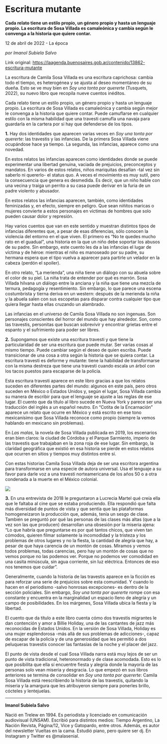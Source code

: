 # Escritura mutante

**Cada relato tiene un estilo propio, un género propio y hasta un lenguaje propio. La escritura de Sosa Villada es camaleónica y cambia según le convenga a la historia que quiere contar.**

12 de abril de 2022 - La época

_por Imanol Subiela Salvo_

Link original: https://laagenda.buenosaires.gob.ar/contenido/13862-escritura-mutante



La escritura de Camila Sosa Villada es una escritura caprichosa: cambia todo el tiempo, es heterogénea y se ajusta al deseo momentáneo de su dueña. Esto se ve muy bien en *Soy una tonta por quererte* (Tusquets, 2022), su nuevo libro que recopila nueve cuentos inéditos.




Cada relato tiene un estilo propio, un género propio y hasta un lenguaje propio. La escritura de Sosa Villada es camaleónica y cambia según mejor le convenga a la historia que quiere contar. Puede camuflarse en cualquier estilo con la misma habilidad que una travesti camufla una navaja para guardarla en la cartera por si hay que defenderse de los tipos.




**1.** Hay dos identidades que aparecen varias veces en *Soy una tonta por quererte*: las travestis y las infancias. De la primera Sosa Villada viene ocupándose hace ya tiempo. La segunda, las infancias, aparece como una novedad.




En estos relatos las infancias aparecen como identidades donde se puede experimentar una libertad genuina, vaciada de prejuicios, preconceptos y mandatos. En varios de estos relatos, niños mariquitas desafían -tal vez sin saberlo ni quererlo- el status quo. A veces el movimiento es muy sutil, pero la consecuencia que genera es desmedida. Es decir, que un niño hable con una vecina y traiga un perrito a su casa puede derivar en la furia de un padre violento y abusador.




En estos relatos las infancias aparecen, también, como identidades feminizadas y, en efecto, siempre en peligro. Que sean niñitos maricas o mujeres convierte a estos personajes en víctimas de hombres que solo pueden causar dolor y represión.




Hay varios cuentos que van en este sentido y muestran distintos tipos de infancias diferentes que, a pesar de esas diferencias, sólo conocen la violencia del entorno en el que viven. El primero es “No te quedes mucho rato en el guadual”, una historia en la que un niño debe soportar los abusos de su padre. Sin embargo, este cuento les da a las infancias el lugar de víctima y de héroe: mientras el niño es manoseado por su padre, su hermana espera que el tipo vuelva a aparecer para partirle un velador en la cabeza (perdón el spoiler).




En otro relato, “La merienda”, una niña tiene un diálogo con su abuela sobre el color de su piel. La niña trata de entender por qué es marrón. Sosa Villada hilvana un diálogo entre la anciana y la niña que tiene una mezcla de ternura, pedagogía y resentimiento. Sin embargo, lo que parece una escena costumbrista y tierna deriva en un western: después de la merienda la niña y la abuela salen con sus escopetas para disparar contra cualquier tipo que quiera llegar hasta ellas cruzando un alambrado.




Las infancias en el universo de Camila Sosa Villada no son ingenuas. Son personajes conscientes del horror del mundo que hay alrededor. Son, como las travestis, personitas que buscan sobrevivir y encontrar grietas entre el espanto y el sufrimiento para poder ser libres.




**2.** Supongamos que existe una escritura travesti y que tiene la particularidad de ser una escritura que puede mutar. Ser varias cosas al mismo tiempo. Puede cambiar según el deseo de quien escriba. Puede transicionar de una cosa a otra según la historia que se quiera contar. La escritura travesti es deforme y mutante: tiene la habilidad de transformarse con la misma destreza que tiene una travesti cuando escala un árbol con los tacos puestos para escaparse de la policía.




Esta escritura travesti aparece en este libro gracias a que los relatos suceden en diferentes partes del mundo: algunos en este país, pero otros suceden en México o Estados Unidos y, según el lugar, Sosa Villada cambia su manera de escribir para que el lenguaje se ajuste a las reglas de ese lugar. El cuento que da título al libro sucede en Nueva York y parece ser una traducción del inglés a un español neutro. En “Cotita de la Encarnación” aparece un relato que ocurre en México y está escrito en ese tono mexicanísimo que Sosa Villada reconoce como propio (siempre la vemos hablando en mexicano sin problemas).




En *Las malas*, la novela de Sosa Villada publicada en 2019, los escenarios eran bien claros: la ciudad de Córdoba y el Parque Sarmiento, imperio de las travestis que trabajaban en la zona roja de ese lugar. Sin embargo, la claridad geográfica que existió en esa historia se pierde en estos relatos que ocurren en sitios y tiempos muy distintos entre sí.




Con estas historias Camila Sosa Villada deja de ser una escritora argentina para transformarse en una especie de autora universal. Usa el lenguaje a su favor para darle voz a una travesti norteamericana de los años 50 o a otra condenada a la muerte en el México colonial.




![](https://cdn.feater.me/files/images/199701/5be65fc8-6c7e-41ba-92be-2d2bb5ab88f9.jpg)




**3.** En una entrevista de 2018 le preguntaron a Lucrecia Martel qué creía ella que le faltaba al cine que se estaba produciendo. Ella respondió que falta más diversidad de puntos de vista y que sentía que las plataformas homogeneizaron la producción que, además, tenía un sesgo de clase. También se preguntó por qué las personas de las clases más altas (que a la vez son las que producen) desarrollan una obsesión por la miseria ajena: “Lo que habría que preguntarse es por qué tantos chicos, que viven tan cómodos, quieren filmar solamente la incomodidad y la tristeza y los problemas de otros lugares y no la fiesta, la cantidad de alegría que hay, a pesar de que haya carencia de un montón de cosas. Miramos y vemos todos problemas, todas carencias, pero hay un montón de cosas que no vemos porque no las podemos ver. Porque no podemos ver comodidad en una casita minúscula, sin agua corriente, sin luz eléctrica. Entonces de eso nos tenemos que cuidar”.




Generalmente, cuando la historia de las travestis aparece en la ficción es para reforzar una serie de prejuicios sobre esta comunidad. Y cuando lo hacen en el periodismo -salvo honrosas excepciones- es dentro de la sección policiales. Sin embargo, *Soy una tonta por quererte* rompe con esa constante y encuentra en la marginalidad un espacio lleno de alegría y un campo de posibilidades. En los márgenes, Sosa Villada ubica la fiesta y la libertad.




El cuento que da título a este libro cuenta cómo dos travestis migrantes le dan contención y amor a Billie Holiday, una de las cantantes de jazz más reconocidas de Estados Unidos. En la versión de Sosa Villada, Holiday es una mujer esplendorosa -más allá de sus problemas de adicciones-, capaz de escapar de la policía y de una generosidad que les permitió a dos peluqueras travestis conocer las fantasías de la noche y el placer del jazz.




El punto de vista desde el cual Sosa Villada narra está muy lejos de ser un punto de vista tradicional, heteronormado y de clase acomodada. Esto es lo que posibilita que ella sí encuentre fiesta y alegría donde la mayoría de las personas solo vean miseria y desgracia. Lo que empezó en sus libros anteriores se termina de consolidar en *Soy una tonta por quererte*: Camila Sosa Villada está reescribiendo la historia de las travestis, quitando la miseria y la amargura que les atribuyeron siempre para ponerles brillo, cócteles y lentejuelas.




---




**Imanol Subiela Salvo**




Nació en Trelew en 1994. Es periodista y licenciado en comunicación audiovisual (UNSAM). Escribió para distintos medios: Tiempo Argentino, La Nación Revista, Página/12, Vice y Gatopardo, entre otros. Además, es autor del newsletter Vueltas en la cama. Estudió piano, pero quiere ser dj. En Instagram y Twitter es @malasenial.



